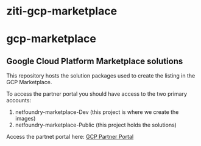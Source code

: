 # ziti-gcp-marketplace

# gcp-marketplace

## Google Cloud Platform Marketplace solutions

This repository hosts the solution packages used to create the listing in the GCP Marketplace.

To access the partner portal you should have access to the two primary accounts:

1. netfoundry-marketplace-Dev  (this project is where we create the images)
2. netfoundry-marketplace-Public  (this project holds the solutions)

Access the partnet portal here:  [GCP Partner Portal](https://console.cloud.google.com/partner/solutions?project=netfoundry-marketplace-public&folder&organizationId=419925054105)
